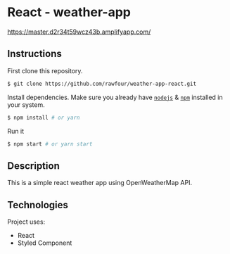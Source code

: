 # React - weather-app

https://master.d2r34t59wcz43b.amplifyapp.com/


## Instructions

First clone this repository.
```bash
$ git clone https://github.com/rawfour/weather-app-react.git
```

Install dependencies. Make sure you already have [`nodejs`](https://nodejs.org/en/) & [`npm`](https://www.npmjs.com/) installed in your system.
```bash
$ npm install # or yarn
```

Run it
```bash
$ npm start # or yarn start
```

## Description
This is a simple react weather app using OpenWeatherMap API.
 
## Technologies
Project uses:
* React
* Styled Component

